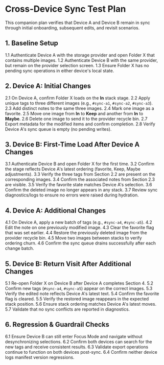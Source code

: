 # Cross-Device Sync Test Plan

This companion plan verifies that Device A and Device B remain in sync through initial onboarding, subsequent edits, and revisit scenarios.

## 1. Baseline Setup
1.1 Authenticate Device A with the storage provider and open Folder X that contains multiple images.
1.2 Authenticate Device B with the same provider, but remain on the provider selection screen.
1.3 Ensure Folder X has no pending sync operations in either device's local state.

## 2. Device A: Initial Changes
2.1 On Device A, confirm Folder X loads on the **In** stack stage.
2.2 Apply unique tags to three different images (e.g., `#sync-a1`, `#sync-a2`, `#sync-a3`).
2.3 Add distinct notes to the same three images.
2.4 Mark one image as a favorite.
2.5 Move one image from **In** to **Keep** and another from **In** to **Maybe**.
2.6 Delete one image to send it to the provider recycle bin.
2.7 Export metadata for the modified items and confirm completion.
2.8 Verify Device A's sync queue is empty (no pending writes).

## 3. Device B: First-Time Load After Device A Changes
3.1 Authenticate Device B and open Folder X for the first time.
3.2 Confirm the stage reflects Device A's latest ordering (favorite, Keep, Maybe adjustments).
3.3 Verify the three tags from Section 2.2 are present on the corresponding images.
3.4 Confirm the associated notes from Section 2.3 are visible.
3.5 Verify the favorite state matches Device A's selection.
3.6 Confirm the deleted image no longer appears in any stack.
3.7 Review sync diagnostics/logs to ensure no errors were raised during hydration.

## 4. Device A: Additional Changes
4.1 On Device A, apply a new batch of tags (e.g., `#sync-a4`, `#sync-a5`).
4.2 Edit the note on one previously modified image.
4.3 Clear the favorite flag that was set earlier.
4.4 Restore the previously deleted image from the provider recycle bin.
4.5 Move two images between stacks to verify ordering churn.
4.6 Confirm the sync queue drains successfully after each change batch.

## 5. Device B: Return Visit After Additional Changes
5.1 Re-open Folder X on Device B after Device A completes Section 4.
5.2 Confirm new tags (`#sync-a4`, `#sync-a5`) appear on the correct images.
5.3 Verify the edited note reflects Device A's latest text.
5.4 Confirm the favorite flag is cleared.
5.5 Verify the restored image reappears in the expected stack position.
5.6 Ensure stack ordering matches Device A's latest moves.
5.7 Validate that no sync conflicts are reported in diagnostics.

## 6. Regression & Guardrail Checks
6.1 Ensure Device B can still enter Focus Mode and navigate without desynchronizing selections.
6.2 Confirm both devices can search for the new tags and receive consistent results.
6.3 Validate export operations continue to function on both devices post-sync.
6.4 Confirm neither device logs manifest version regressions.
